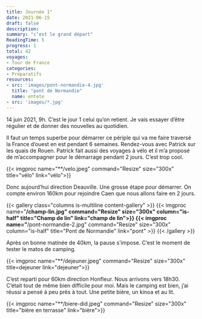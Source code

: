 ```yaml
---
title: Journée 1"
date: 2021-06-15
draft: false
description:
summary: "c’est le grand départ"
ReadingTime: 5
progress: 1
total: 42
voyages:
- Tour de France
categories:
- Préparatifs
resources:
- src: 'images/pont-normandie-4.jpg'
  title: "pont de Normandie"
  name: entete
- src: 'images/*.jpg'
---
```



14 juin 2021, 9h. C’est le jour 1 celui qu’on retient.
Je vais essayer d’être régulier et de donner des nouvelles au quotidien.

Il faut un temps superbe pour démarrer ce périple qui va me faire traversé la France d’ouest en est pendant 6 semaines. 
Rendez-vous avec Patrick sur les quais de Rouen. 
Patrick fait aussi des voyages à vélo et il m’a proposé de m’accompagner pour le démarrage pendant 2 jours. C’est trop cool. 

{{< imgproc name="**/velo.jpeg" command="Resize" size="300x" title="vélo" link="vélo">}}

Donc aujourd’hui direction Deauville. Une grosse étape pour démarrer. On compte environ 160km pour rejoindre Caen que nous allons faire en 2 jours.


{{< gallery class="columns is-multiline content-gallery" >}}
{{< imgproc name="**/champ-lin.jpg" command="Resize" size="300x" column="is-half" title="Champ de lin" link="champ de lin">}}
{{< imgproc name="**/pont-normandie-2.jpg" command="Resize" size="300x" column="is-half" title="Pont de Normandie" link="pont" >}}
{{< /gallery >}}


Après on bonne matinée de 40km, la pause s’impose. C’est le moment de tester le matos de camping. 

{{< imgproc name="**/dejeuner.jpeg" command="Resize" size="300x" title=dejeuner link="dejeuner">}}

C’est reparti pour 60km direction Honfleur. 
Nous arrivons vers 18h30. C’était tout de même bien difficile pour moi. Mais le camping est bien, j’ai réussi a pensé à peu près à tout. 
Une petite bière, un kinoa et au lit. 

{{< imgproc name="**/biere-did.jpeg" command="Resize" size="300x" title="bière en terrasse" link="bière">}}

